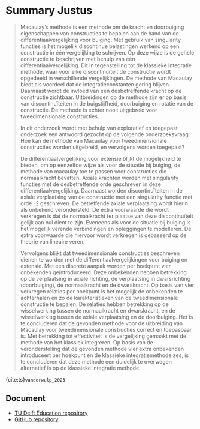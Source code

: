 # Summary Justus

> Macaulay’s methode is een methode om de kracht en doorbuiging eigenschappen van constructies te bepalen aan de hand van de differentiaalvergelijking voor buiging. Met gebruik van singularity functies is het mogelijk discontinue belastingen werkend op een constructie in één vergelijking te schrijven. Op deze wijze is de gehele constructie te beschrijven met behulp van één differentiaalvergelijking. Dit in tegenstelling tot de klassieke integratie methode, waar voor elke discontinuïteit de constructie wordt opgedeeld in verschillende vergelijkingen.
> De methode van Macaulay biedt als voordeel dat de integratieconstanten gering blijven. Daarnaast wordt de invloed van een desbetreffende kracht op de constructie zichtbaar. Uitbreidingen op de methode zijn er op basis van discontinuïteiten in de buigstijfheid, doorbuiging en rotatie van de constructie. De methode is echter nooit uitgebreid voor tweedimensionale constructies.
> 
> In dit onderzoek wordt met behulp van exploratief en toegepast onderzoek een antwoord gezocht op de volgende onderzoeksvraag:
Hoe kan de methode van Macaulay voor tweedimensionale constructies worden uitgebreid,
en vervolgens worden toegepast?
> 
> De differentiaalvergelijking voor extensie blijkt de mogelijkheid te bieden, om op eenzelfde wijze als voor de situatie bij buiging, de methode van macaulay toe te passen voor constructies die normaalkracht bevatten. Axiale krachten worden met singularity functies met de desbetreffende orde geschreven in deze differentiaalvergelijking. Daarnaast worden discontinuïteiten in de axiale verplaatsing van de constructie met een singularity functie met orde -2 geschreven. De betreffende axiale verplaatsing wordt hierin als onbekend verondersteld. De extra voorwaarde die wordt verkregen is dat de normaalkracht ter plaatse van deze discontinuïteit gelijk aan nul dient te zijn. Eveneens als voor de situatie bij buiging is het mogelijk verende verbindingen en opleggingen te modelleren. De extra voorwaarde die hiervoor wordt verkregen is gebaseerd op de theorie van lineaire veren.
> 
> Vervolgens blijkt dat tweedimensionale constructies beschreven dienen te worden met de differentiaalvergelijkingen voor buiging en extensie. Met een discrete aanpak worden per hoekpunt vier onbekenden geïntroduceerd. Deze onbekenden hebben betrekking op de verplaatsing in axiale richting, de verplaatsing in dwarsrichting (doorbuiging), de normaalkracht en de dwarskracht. Op basis van vier verkregen relaties per hoekpunt is het mogelijk de onbekenden te achterhalen en zo de karakteristieken van de tweedimensionale constructie te bepalen. De relaties hebben betrekking op de wisselwerking tussen de normaalkracht en dwarskracht, en de wisselwerking tussen de axiale verplaatsing en de doorbuiging.
> Het is te concluderen dat de gevonden methode voor de uitbreiding van Macaulay voor tweedimensionale constructies correct en toepasbaar is. Met betrekking tot effectiviteit is de vergelijking gemaakt met de methode van het klassiek integreren. Op basis van de veronderstelling dat de gevonden methode vier extra onbekenden introduceert per hoekpunt en de klassieke integratiemethode zes, is te concluderen dat deze methode een duidelijk te overwegen alternatief is op de klassieke integratie methode.

{cite:ts}`vanderwulp_2023`

## Document
- [TU Delft Education repository](http://resolver.tudelft.nl/uuid:96ec934a-4520-465f-8079-01b9fad73360)
- [GitHub repository](https://github.com/jvanderWulp/De-methode-van-Macaulay-voor-tweedimensionale-constructies)